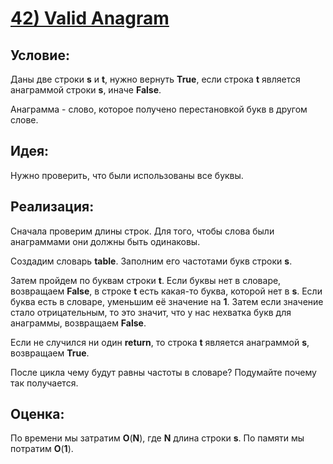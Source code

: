 # [**42) Valid Anagram**](https://leetcode.com/problems/valid-anagram/description/)

## **Условие:**

Даны две строки **s** и **t**, нужно вернуть **True**, если строка **t** является анаграммой строки **s**, иначе **False**.

Анаграмма - слово, которое получено перестановкой букв в другом слове.

## **Идея:**

Нужно проверить, что были использованы все буквы.

## **Реализация:**

Сначала проверим длины строк. Для того, чтобы слова были анаграммами они должны быть одинаковы.

Создадим словарь **table**. Заполним его частотами букв строки **s**.

Затем пройдем по буквам строки **t**. Если буквы нет в словаре, возвращаем **False**, в строке **t** есть какая-то буква, которой нет в **s**. Если буква есть в словаре, уменьшим её значение на **1**. Затем если значение стало отрицательным, то это значит, что у нас нехватка букв для анаграммы, возвращаем **False**.

Если не случился ни один **return**, то строка **t** является анаграммой **s**, возвращаем **True**.



После цикла чему будут равны частоты в словаре? Подумайте почему так получается.



## **Оценка:**

По времени мы затратим **O**(**N**), где **N** длина строки **s**. По памяти мы потратим **O**(**1**).

